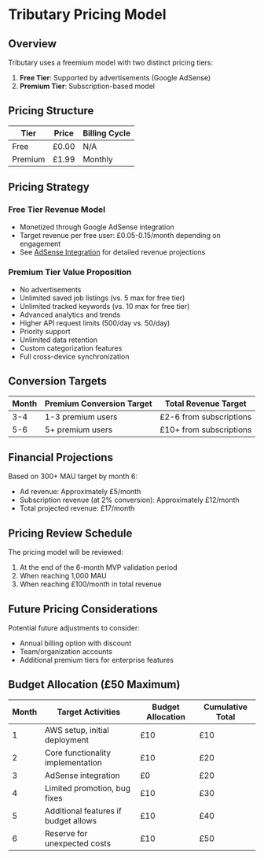 # Tributary Pricing Model

## Overview

Tributary uses a freemium model with two distinct pricing tiers:

1. **Free Tier**: Supported by advertisements (Google AdSense)
2. **Premium Tier**: Subscription-based model

## Pricing Structure

| Tier | Price | Billing Cycle |
|------|-------|---------------|
| Free | £0.00 | N/A |
| Premium | £1.99 | Monthly |

## Pricing Strategy

### Free Tier Revenue Model
- Monetized through Google AdSense integration
- Target revenue per free user: £0.05-0.15/month depending on engagement
- See [AdSense Integration](adsense_integration.md) for detailed revenue projections

### Premium Tier Value Proposition
- No advertisements
- Unlimited saved job listings (vs. 5 max for free tier)
- Unlimited tracked keywords (vs. 10 max for free tier)
- Advanced analytics and trends
- Higher API request limits (500/day vs. 50/day)
- Priority support
- Unlimited data retention
- Custom categorization features
- Full cross-device synchronization

## Conversion Targets

| Month | Premium Conversion Target | Total Revenue Target |
|-------|----------------------------|---------------------|
| 3-4 | 1-3 premium users | £2-6 from subscriptions |
| 5-6 | 5+ premium users | £10+ from subscriptions |

## Financial Projections

Based on 300+ MAU target by month 6:
- Ad revenue: Approximately £5/month
- Subscription revenue (at 2% conversion): Approximately £12/month
- Total projected revenue: £17/month

## Pricing Review Schedule

The pricing model will be reviewed:
1. At the end of the 6-month MVP validation period
2. When reaching 1,000 MAU
3. When reaching £100/month in total revenue

## Future Pricing Considerations

Potential future adjustments to consider:
- Annual billing option with discount
- Team/organization accounts
- Additional premium tiers for enterprise features 

## Budget Allocation (£50 Maximum)

| Month | Target Activities | Budget Allocation | Cumulative Total |
|-------|------------------|-------------------|------------------|
| 1 | AWS setup, initial deployment | £10 | £10 |
| 2 | Core functionality implementation | £10 | £20 |
| 3 | AdSense integration | £0 | £20 |
| 4 | Limited promotion, bug fixes | £10 | £30 |
| 5 | Additional features if budget allows | £10 | £40 |
| 6 | Reserve for unexpected costs | £10 | £50 |